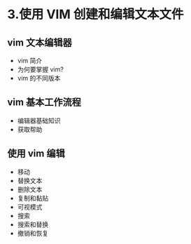# 3.使用 VIM 创建和编辑文本文件

## vim 文本编辑器

* vim 简介
* 为何要掌握 vim?
* vim 的不同版本

## vim 基本工作流程

* 编辑器基础知识
* 获取帮助

## 使用 vim 编辑

* 移动
* 替换文本
* 删除文本
* 复制和黏贴
* 可视模式
* 搜索
* 搜索和替换
* 撤销和恢复
